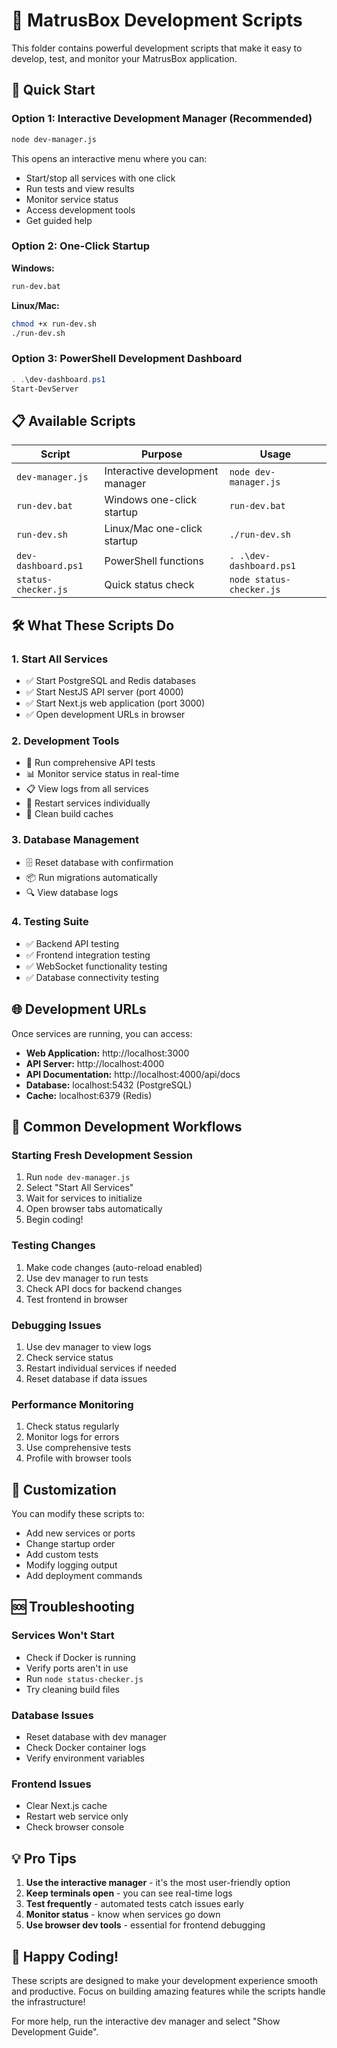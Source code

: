 # 🚀 MatrusBox Development Scripts

This folder contains powerful development scripts that make it easy to develop, test, and monitor your MatrusBox application.

## 🎯 Quick Start

### Option 1: Interactive Development Manager (Recommended)
```bash
node dev-manager.js
```
This opens an interactive menu where you can:
- Start/stop all services with one click
- Run tests and view results
- Monitor service status
- Access development tools
- Get guided help

### Option 2: One-Click Startup
**Windows:**
```cmd
run-dev.bat
```

**Linux/Mac:**
```bash
chmod +x run-dev.sh
./run-dev.sh
```

### Option 3: PowerShell Development Dashboard
```powershell
. .\dev-dashboard.ps1
Start-DevServer
```

## 📋 Available Scripts

| Script | Purpose | Usage |
|--------|---------|-------|
| `dev-manager.js` | Interactive development manager | `node dev-manager.js` |
| `run-dev.bat` | Windows one-click startup | `run-dev.bat` |
| `run-dev.sh` | Linux/Mac one-click startup | `./run-dev.sh` |
| `dev-dashboard.ps1` | PowerShell functions | `. .\dev-dashboard.ps1` |
| `status-checker.js` | Quick status check | `node status-checker.js` |

## 🛠️ What These Scripts Do

### 1. **Start All Services**
- ✅ Start PostgreSQL and Redis databases
- ✅ Start NestJS API server (port 4000)
- ✅ Start Next.js web application (port 3000)
- ✅ Open development URLs in browser

### 2. **Development Tools**
- 🧪 Run comprehensive API tests
- 📊 Monitor service status in real-time
- 📋 View logs from all services
- 🔄 Restart services individually
- 🧹 Clean build caches

### 3. **Database Management**
- 🗄️ Reset database with confirmation
- 📦 Run migrations automatically
- 🔍 View database logs

### 4. **Testing Suite**
- ✅ Backend API testing
- ✅ Frontend integration testing
- ✅ WebSocket functionality testing
- ✅ Database connectivity testing

## 🌐 Development URLs

Once services are running, you can access:

- **Web Application:** http://localhost:3000
- **API Server:** http://localhost:4000
- **API Documentation:** http://localhost:4000/api/docs
- **Database:** localhost:5432 (PostgreSQL)
- **Cache:** localhost:6379 (Redis)

## 🎯 Common Development Workflows

### Starting Fresh Development Session
1. Run `node dev-manager.js`
2. Select "Start All Services"
3. Wait for services to initialize
4. Open browser tabs automatically
5. Begin coding!

### Testing Changes
1. Make code changes (auto-reload enabled)
2. Use dev manager to run tests
3. Check API docs for backend changes
4. Test frontend in browser

### Debugging Issues
1. Use dev manager to view logs
2. Check service status
3. Restart individual services if needed
4. Reset database if data issues

### Performance Monitoring
1. Check status regularly
2. Monitor logs for errors
3. Use comprehensive tests
4. Profile with browser tools

## 🔧 Customization

You can modify these scripts to:
- Add new services or ports
- Change startup order
- Add custom tests
- Modify logging output
- Add deployment commands

## 🆘 Troubleshooting

### Services Won't Start
- Check if Docker is running
- Verify ports aren't in use
- Run `node status-checker.js`
- Try cleaning build files

### Database Issues
- Reset database with dev manager
- Check Docker container logs
- Verify environment variables

### Frontend Issues
- Clear Next.js cache
- Restart web service only
- Check browser console

## 💡 Pro Tips

1. **Use the interactive manager** - it's the most user-friendly option
2. **Keep terminals open** - you can see real-time logs
3. **Test frequently** - automated tests catch issues early
4. **Monitor status** - know when services go down
5. **Use browser dev tools** - essential for frontend debugging

## 🎉 Happy Coding!

These scripts are designed to make your development experience smooth and productive. Focus on building amazing features while the scripts handle the infrastructure!

For more help, run the interactive dev manager and select "Show Development Guide".